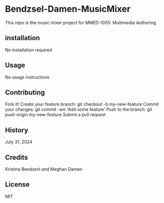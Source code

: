 # Bendzsel-Damen-MusicMixer
This repo is the music mixer project for MMED-1055: Multimedia Authoring

## installation
No installation required

## Usage
No usage instructions

## Contributing
Fork it! Create your feature branch: git checkout -b my-new-feature
Commit your changes: git commit -am 'Add some feature'
Push to the branch: git push origin my-new-feature Submit a pull request

## History
July 31, 2024

## Credits
Kristina Bendzenl and Meghan Damen

## License
MIT